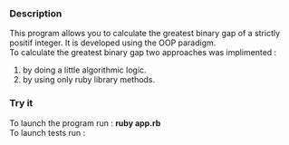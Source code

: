 ### Description
This program allows you to calculate the greatest binary gap of a strictly positif integer. It is developed using the OOP paradigm.  
To calculate the greatest binary gap two approaches was implimented :
1. by doing a little algorithmic logic.
2. by using only ruby library methods.

### Try it
To launch the program run : **ruby app.rb**  
To launch tests run :
